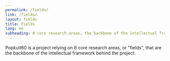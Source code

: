 ```yaml
---
permalink: /fields/
link: /fields/
layout: fields
title: Fields
lang: en
subheading: 8 core research areas, the backbone of the intellectual framework behind the project
---
```


Popkult60 is a  project relying on 8 core research areas, or "fields", that are the backbone of the intellectual framework behind the project.

<!-- more -->

